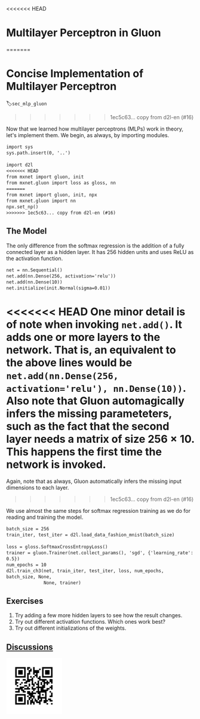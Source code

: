<<<<<<< HEAD
# Multilayer Perceptron in Gluon
=======
# Concise Implementation of Multilayer Perceptron
:label:`sec_mlp_gluon`
>>>>>>> 1ec5c63... copy from d2l-en (#16)

Now that we learned how multilayer perceptrons (MLPs) work in theory, let's implement them. We begin, as always, by importing modules.

```{.python .input}
import sys
sys.path.insert(0, '..')

import d2l
<<<<<<< HEAD
from mxnet import gluon, init
from mxnet.gluon import loss as gloss, nn
=======
from mxnet import gluon, init, npx
from mxnet.gluon import nn
npx.set_np()
>>>>>>> 1ec5c63... copy from d2l-en (#16)
```

## The Model

The only difference from the softmax regression is the addition of a fully connected layer as a hidden layer.  It has 256 hidden units and uses ReLU as the activation function.

```{.python .input  n=5}
net = nn.Sequential()
net.add(nn.Dense(256, activation='relu'))
net.add(nn.Dense(10))
net.initialize(init.Normal(sigma=0.01))
```

<<<<<<< HEAD
One minor detail is of note when invoking `net.add()`. It adds one or more layers to the network. That is, an equivalent to the above lines would be `net.add(nn.Dense(256, activation='relu'), nn.Dense(10))`. Also note that Gluon automagically infers the missing parameteters, such as the fact that the second layer needs a matrix of size $256 \times 10$. This happens the first time the network is invoked.
=======
Again, note that as always, Gluon automatically
infers the missing input dimensions to each layer.
>>>>>>> 1ec5c63... copy from d2l-en (#16)

We use almost the same steps for softmax regression training as we do for reading and training the model.

```{.python .input  n=6}
batch_size = 256
train_iter, test_iter = d2l.load_data_fashion_mnist(batch_size)

loss = gloss.SoftmaxCrossEntropyLoss()
trainer = gluon.Trainer(net.collect_params(), 'sgd', {'learning_rate': 0.5})
num_epochs = 10
d2l.train_ch3(net, train_iter, test_iter, loss, num_epochs, batch_size, None,
              None, trainer)
```

## Exercises

1. Try adding a few more hidden layers to see how the result changes.
1. Try out different activation functions. Which ones work best?
1. Try out different initializations of the weights.

## [Discussions](https://discuss.mxnet.io/t/2340)

![](../img/qr_mlp-gluon.svg)
